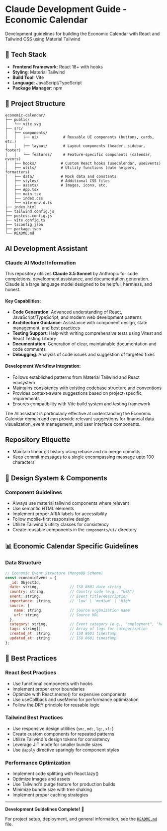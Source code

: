 # Claude Development Guide - Economic Calendar

Development guidelines for building the Economic Calendar with React and Tailwind CSS using Material Tailwind

## 🚀 Tech Stack

- **Frontend Framework**: React 18+ with hooks
- **Styling**: Material Tailwind
- **Build Tool**: Vite
- **Language**: JavaScript/TypeScript
- **Package Manager**: npm

## 📁 Project Structure

```
economic-calendar/
├── public/
│   └── vite.svg
├── src/
│   ├── components/
│   │   ├── ui/           # Reusable UI components (buttons, cards, etc.)
│   │   ├── layout/       # Layout components (header, sidebar, footer)
│   │   └── features/     # Feature-specific components (calendar, events)
│   ├── hooks/           # Custom React hooks (useCalendar, useEvents)
│   ├── utils/           # Utility functions (date helpers, formatters)
│   ├── data/            # Mock data and constants
│   ├── styles/          # Additional CSS files
│   ├── assets/          # Images, icons, etc.
│   ├── App.tsx
│   ├── main.tsx
│   ├── index.css
│   └── vite-env.d.ts
├── index.html
├── tailwind.config.js
├── postcss.config.js
├── vite.config.ts
├── tsconfig.json
├── package.json
└── README.md
```
## AI Development Assistant

### Claude AI Model Information
This repository utilizes **Claude 3.5 Sonnet** by Anthropic for code completions, development assistance, and documentation generation. Claude is a large language model designed to be helpful, harmless, and honest.

#### Key Capabilities:
- **Code Generation**: Advanced understanding of React, JavaScript/TypeScript, and modern web development patterns
- **Architecture Guidance**: Assistance with component design, state management, and best practices
- **Testing Support**: Help with writing comprehensive tests using Vitest and React Testing Library
- **Documentation**: Generation of clear, maintainable documentation and code comments
- **Debugging**: Analysis of code issues and suggestion of targeted fixes

#### Development Workflow Integration:
- Follows established patterns from Material Tailwind and React ecosystem
- Maintains consistency with existing codebase structure and conventions
- Provides context-aware suggestions based on project-specific requirements
- Ensures compatibility with Vite build system and testing framework

The AI assistant is particularly effective at understanding the Economic Calendar domain and can provide relevant suggestions for financial data visualization, event management, and user interface components.

## Repository Etiquette
- Maintain linear git history using rebase and no merge commits
- Keep commit messages to a single encompassing message upto 100 characters

## 🎨 Design System & Components

### Component Guidelines
- Always use material tailwind components where relevant
- Use semantic HTML elements
- Implement proper ARIA labels for accessibility
- Follow mobile-first responsive design
- Utilize Tailwind's utility classes for consistency
- Create reusable components in the `components/ui/` directory

## 📊 Economic Calendar Specific Guidelines

### Data Structure
```javascript
// Economic Event Structure (MongoDB Schema)
const economicEvent = {
  _id: ObjectId,
  date: string,              // ISO 8601 date string
  country: string,           // Country code (e.g., "USA")
  event: string,             // Event title/description
  importance: string,        // 'low' | 'medium' | 'high'
  source: {
    name: string,            // Source organization name
    url: string              // Source URL
  },
  category: string,          // Event category (e.g., "employment", "housing")
  tags: string[],            // Array of tags for categorization
  created_at: string,        // ISO 8601 timestamp
  updated_at: string         // ISO 8601 timestamp
};
```

## 🎯 Best Practices

### React Best Practices
- Use functional components with hooks
- Implement proper error boundaries
- Optimize with React.memo() for expensive components
- Use useCallback and useMemo for performance optimization
- Follow the DRY principle for reusable logic

### Tailwind Best Practices
- Use responsive design utilities (`sm:`, `md:`, `lg:`, `xl:`)
- Create custom components for repeated patterns
- Utilize Tailwind's design tokens for consistency
- Leverage JIT mode for smaller bundle sizes
- Use `@apply` directive sparingly for component styles

### Performance Optimization
- Implement code splitting with React.lazy()
- Optimize images and assets
- Use Tailwind's purge feature for production builds
- Minimize bundle size with tree shaking
- Implement proper caching strategies

---

**Development Guidelines Complete!** 🎉

For project setup, deployment, and general information, see the [`README.md`](README.md) file.
